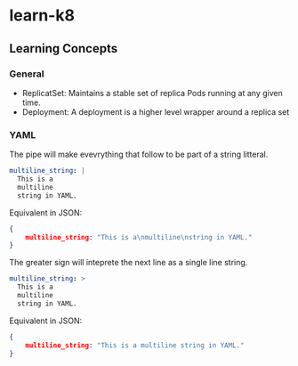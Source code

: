 # learn-k8


## Learning Concepts

### General
- ReplicatSet: Maintains a stable set of replica Pods running at any given time.
- Deployment: A deployment is a higher level wrapper around a replica set

### YAML

The pipe will make evevrything that follow to be part of a string litteral.

```yaml
multiline_string: |
  This is a
  multiline
  string in YAML.
```

Equivalent in JSON:

```json
{
    multiline_string: "This is a\nmultiline\nstring in YAML."
}
```

The greater sign will inteprete the next line as a single line string.

```yaml
multiline_string: >
  This is a
  multiline
  string in YAML.
```

Equivalent in JSON:

```json
{
    multiline_string: "This is a multiline string in YAML."
}
```

